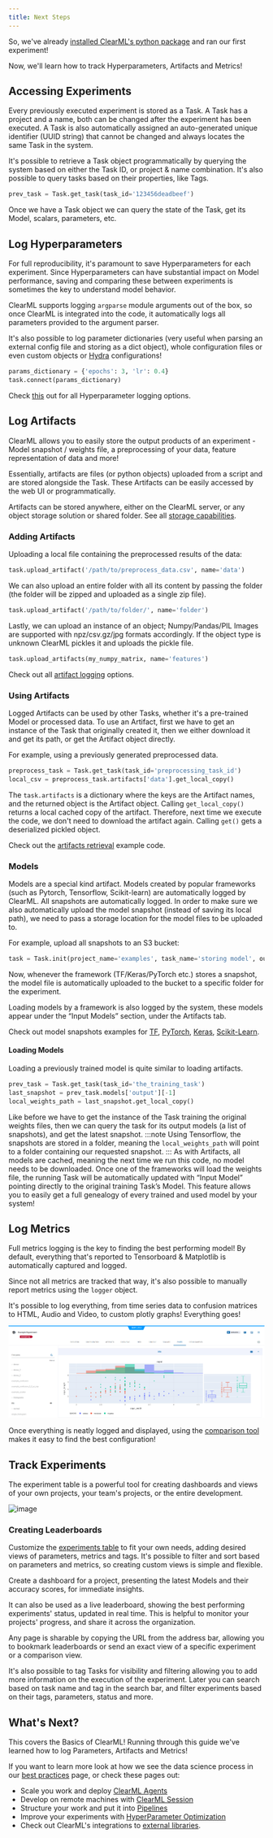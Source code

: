 ```yaml
---
title: Next Steps
---
```


So, we've already [installed ClearML's python package](ds_first_steps.md) and ran our first experiment!

Now, we'll learn how to track Hyperparameters, Artifacts and Metrics!

## Accessing Experiments

Every previously executed experiment is stored as a Task.
A Task has a project and a name, both can be changed after the experiment has been executed.
A Task is also automatically assigned an auto-generated unique identifier (UUID string) that cannot be changed and always locates the same Task in the system.

It's possible to retrieve a Task object programmatically by querying the system based on either the Task ID, 
or project & name combination. It's also possible to query tasks based on their properties, like Tags.

```python
prev_task = Task.get_task(task_id='123456deadbeef')
```

Once we have a Task object we can query the state of the Task, get its Model, scalars, parameters, etc.

## Log Hyperparameters

For full reproducibility, it's paramount to save Hyperparameters for each experiment. Since Hyperparameters can have substantial impact
on Model performance, saving and comparing these between experiments is sometimes the key to understand model behavior.

ClearML supports logging `argparse` module arguments out of the box, so once ClearML is integrated into the code, it automatically logs all parameters provided to the argument parser.

It's also possible to log parameter dictionaries (very useful when parsing an external config file and storing as a dict object), 
whole configuration files or even custom objects or [Hydra](https://hydra.cc/docs/intro/) configurations!

```python
params_dictionary = {'epochs': 3, 'lr': 0.4}
task.connect(params_dictionary)
```

Check [this](../../fundamentals/hyperparameters.md) out for all Hyperparameter logging options.

## Log Artifacts

ClearML allows you to easily store the output products of an experiment -  Model snapshot / weights file, a preprocessing of your data, feature representation of data and more! 

Essentially, artifacts are files (or python objects) uploaded from a script and are stored alongside the Task.
These Artifacts can be easily accessed by the web UI or programmatically. 

Artifacts can be stored anywhere, either on the ClearML server, or any object storage solution or shared folder. 
See all [storage capabilities](../../integrations/storage.md).


### Adding Artifacts

Uploading a local file containing the preprocessed results of the data:
```python
task.upload_artifact('/path/to/preprocess_data.csv', name='data')
```

We can also upload an entire folder with all its content by passing the folder (the folder will be zipped and uploaded as a single zip file).
```python
task.upload_artifact('/path/to/folder/', name='folder')
```

Lastly, we can upload an instance of an object; Numpy/Pandas/PIL Images are supported with npz/csv.gz/jpg formats accordingly.
If the object type is unknown ClearML pickles it and uploads the pickle file.

```python
task.upload_artifacts(my_numpy_matrix, name='features')
```

Check out all [artifact logging](../../fundamentals/artifacts.md) options.

### Using Artifacts

Logged Artifacts can be used by other Tasks, whether it's a pre-trained Model or processed data.
To use an Artifact, first we have to get an instance of the Task that originally created it, 
then we either download it and get its path, or get the Artifact object directly.

For example, using a previously generated preprocessed data.

```python
preprocess_task = Task.get_task(task_id='preprocessing_task_id')
local_csv = preprocess_task.artifacts['data'].get_local_copy()
```

The `task.artifacts` is a dictionary where the keys are the Artifact names, and the returned object is the Artifact object.
Calling `get_local_copy()` returns a local cached copy of the artifact. Therefore, next time we execute the code, we don't 
need to download the artifact again.
Calling `get()` gets a deserialized pickled object. 

Check out the [artifacts retrieval](https://github.com/allegroai/clearml/blob/master/examples/reporting/artifacts_retrieval.py) example code.

### Models

Models are a special kind artifact.
Models created by popular frameworks (such as Pytorch, Tensorflow, Scikit-learn) are automatically logged by ClearML.
All snapshots are automatically logged. In order to make sure we also automatically upload the model snapshot (instead of saving its local path),
we need to pass a storage location for the model files to be uploaded to. 

For example, upload all snapshots to an S3 bucket:
```python
task = Task.init(project_name='examples', task_name='storing model', output_uri='s3://my_models/')
```

Now, whenever the framework (TF/Keras/PyTorch etc.) stores a snapshot, the model file is automatically uploaded to the bucket to a specific folder for the experiment.

Loading models by a framework is also logged by the system, these models appear under the “Input Models” section, under the Artifacts tab.

Check out model snapshots examples for [TF](https://github.com/allegroai/clearml/blob/master/examples/frameworks/tensorflow/tensorflow_mnist.py), 
[PyTorch](https://github.com/allegroai/clearml/blob/master/examples/frameworks/pytorch/pytorch_mnist.py), 
[Keras](https://github.com/allegroai/clearml/blob/master/examples/frameworks/keras/keras_tensorboard.py), 
[Scikit-Learn](https://github.com/allegroai/clearml/blob/master/examples/frameworks/scikit-learn/sklearn_joblib_example.py).

#### Loading Models
Loading a previously trained model is quite similar to loading artifacts.

```python
prev_task = Task.get_task(task_id='the_training_task')
last_snapshot = prev_task.models['output'][-1]
local_weights_path = last_snapshot.get_local_copy()
```

Like before we have to get the instance of the Task training the original weights files, then we can query the task for its output models (a list of snapshots), and get the latest snapshot.
:::note
Using Tensorflow, the snapshots are stored in a folder, meaning the `local_weights_path` will point to a folder containing our requested snapshot.
:::
As with Artifacts, all models are cached, meaning the next time we run this code, no model needs to be downloaded.
Once one of the frameworks will load the weights file, the running Task will be automatically updated with “Input Model” pointing directly to the original training Task’s Model.
This feature allows you to easily get a full genealogy of every trained and used model by your system!

## Log Metrics

Full metrics logging is the key to finding the best performing model!
By default, everything that's reported to Tensorboard & Matplotlib is automatically captured and logged.

Since not all metrics are tracked that way, it's also possible to manually report metrics using the `logger` object.

It's possible to log everything, from time series data to confusion matrices to HTML, Audio and Video, to custom plotly graphs! Everything goes!

![image](../../img/report_plotly.png)

Once everything is neatly logged and displayed, using the [comparison tool](../../webapp/webapp_exp_comparing.md) makes it easy to find the best configuration!


## Track Experiments

The experiment table is a powerful tool for creating dashboards and views of your own projects, your team's projects, or the entire development.

![image](../../img/webapp_exp_table_01.png)


### Creating Leaderboards
Customize the [experiments table](../../webapp/webapp_exp_table.md) to fit your own needs, adding desired views of parameters, metrics and tags.
It's possible to  filter and sort based on parameters and metrics, so creating custom views is simple and flexible.

Create a dashboard for a project, presenting the latest Models and their accuracy scores, for immediate insights. 

It can also be used as a live leaderboard, showing the best performing experiments' status, updated in real time.
This is helpful to monitor your projects' progress, and share it across the organization.

Any page is sharable by copying the URL from the address bar, allowing you to bookmark leaderboards or send an exact view of a specific experiment or a comparison view.

It's also possible to tag Tasks for visibility and filtering allowing you to add more information on the execution of the experiment. 
Later you can search based on task name and tag in the search bar, and filter experiments based on their tags, parameters, status and more.

## What's Next?

This covers the Basics of ClearML! Running through this guide we've learned how to log Parameters, Artifacts and Metrics!

If you want to learn more look at how we see the data science process in our [best practices](best_practices.md) page,
or check these pages out:

- Scale you work and deploy [ClearML Agents](../../clearml_agent.md)
- Develop on remote machines with [ClearML Session](../../apps/clearml_session.md)
- Structure your work and put it into [Pipelines](../../fundamentals/pipelines.md)
- Improve your experiments with [HyperParameter Optimization](../../fundamentals/hpo.md)
- Check out ClearML's integrations to [external libraries](../../integrations/libraries.md).

 